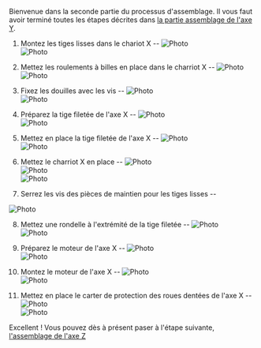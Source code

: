 Bienvenue dans la seconde partie du processus d'assemblage. Il vous faut avoir terminé toutes les étapes décrites dans [la partie assemblage de l'axe Y](Montage-axe-Y.md).  

1) Montez les tiges lisses dans le chariot X
--
![Photo](../img_X/1a.jpg)  
![Photo](../img_X/1b.jpg)  


2) Mettez les roulements à billes en place dans le charriot X
--
![Photo](../img_X/2a.jpg)  
![Photo](../img_X/2b.jpg)  


3) Fixez les douilles avec les vis
--
![Photo](../img_X/3a.jpg)  
![Photo](../img_X/3b.jpg)  


4) Préparez la tige filetée de l'axe X
--
![Photo](../img_X/4a.jpg)  
![Photo](../img_X/4b.jpg)  


5) Mettez en place la tige filetée de l'axe X
--
![Photo](../img_X/5a.jpg)  
![Photo](../img_X/5b.jpg)  


6) Mettez le charriot X en place
--
![Photo](../img_X/6a.jpg)  
![Photo](../img_X/6b.jpg)  
![Photo](../img_X/6c.jpg)  


7) Serrez les vis des pièces de maintien pour les tiges lisses
--
<!---
![Photo](../img_X/7a.jpg)  
--->
![Photo](../img_X/7b.jpg)  


8) Mettez une rondelle à l'extrémité de la tige filetée
--
![Photo](../img_X/8a.jpg)  
![Photo](../img_X/8b.jpg)  


9) Préparez le moteur de l'axe X
--
![Photo](../img_X/9a.jpg)  
![Photo](../img_X/9b.jpg)  


10) Montez le moteur de l'axe X
--
![Photo](../img_X/10a.jpg)  
![Photo](../img_X/10b.jpg)  


11) Mettez en place le carter de protection des roues dentées de l'axe X
--
![Photo](../img_X/11a.jpg)  
![Photo](../img_X/11b.jpg)  

Excellent ! Vous pouvez dès à présent paser à l'étape suivante, [l'assemblage de l'axe Z](Montage-axe-Z.md)  

